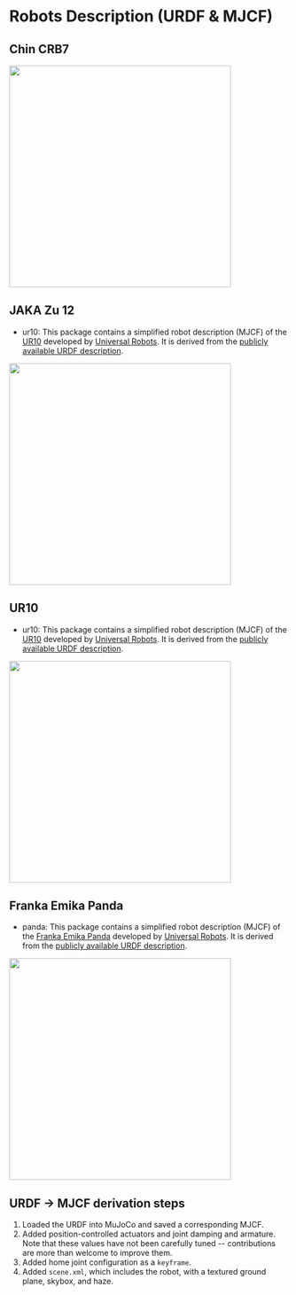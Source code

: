 # Robots Description (URDF & MJCF)

## Chin CRB7

<p float="left">
  <img src="ur10e.png" width="400">
</p>

## JAKA Zu 12

- ur10: This package contains a simplified robot description (MJCF) of the
[UR10](https://www.universal-robots.com/products/ur10-robot/) developed by
[Universal Robots](https://www.universal-robots.com/). It is derived from the
[publicly available URDF
description](https://github.com/JakaCobot/jaka_robot/tree/main/jaka_robot_v2.2/src/jaka_description/urdf).

<p float="left">
  <img src="ur10e.png" width="400">
</p>

## UR10

- ur10: This package contains a simplified robot description (MJCF) of the
[UR10](https://www.universal-robots.com/products/ur10-robot/) developed by
[Universal Robots](https://www.universal-robots.com/). It is derived from the
[publicly available URDF
description](https://github.com/ros-industrial/universal_robot/tree/noetic-devel/ur_description/urdf).

<p float="left">
  <img src="ur10e.png" width="400">
</p>

## Franka Emika Panda

- panda: This package contains a simplified robot description (MJCF) of the
[Franka Emika Panda](https://www.universal-robots.com/products/ur10-robot/) developed by
[Universal Robots](https://www.universal-robots.com/). It is derived from the
[publicly available URDF
description](https://github.com/frankaemika/franka_ros/tree/develop/franka_description/robots/panda).

<p float="left">
  <img src="ur10e.png" width="400">
</p>

## URDF → MJCF derivation steps

1. Loaded the URDF into MuJoCo and saved a corresponding MJCF.
2. Added position-controlled actuators and joint damping and armature. Note that these values have not been carefully tuned -- contributions are more than welcome to improve them.
3. Added home joint configuration as a `keyframe`.
4. Added `scene.xml`, which includes the robot, with a textured ground plane, skybox, and haze.